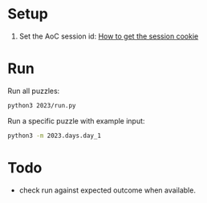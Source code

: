 

# Setup

1. Set the AoC session id: [How to get the session cookie](https://github.com/wimglenn/advent-of-code-wim/issues/1)


# Run

Run all puzzles:
```bash
python3 2023/run.py
```

Run a specific puzzle with example input:
```bash
python3 -m 2023.days.day_1
```

# Todo

- check run against expected outcome when available.
